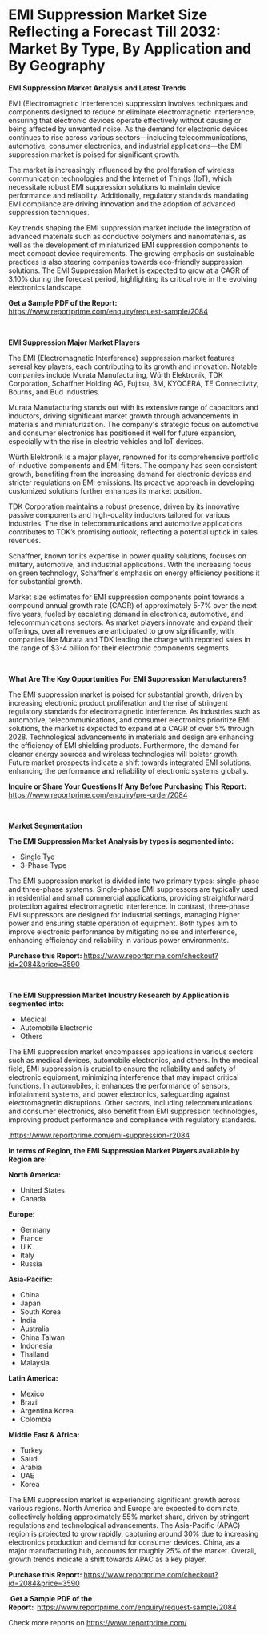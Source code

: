 <p><h1>EMI Suppression Market Size Reflecting a Forecast Till 2032: Market By Type, By Application and By Geography</h1></p><p><strong>EMI Suppression Market Analysis and Latest Trends</strong></p>
<p><p>EMI (Electromagnetic Interference) suppression involves techniques and components designed to reduce or eliminate electromagnetic interference, ensuring that electronic devices operate effectively without causing or being affected by unwanted noise. As the demand for electronic devices continues to rise across various sectors—including telecommunications, automotive, consumer electronics, and industrial applications—the EMI suppression market is poised for significant growth. </p><p>The market is increasingly influenced by the proliferation of wireless communication technologies and the Internet of Things (IoT), which necessitate robust EMI suppression solutions to maintain device performance and reliability. Additionally, regulatory standards mandating EMI compliance are driving innovation and the adoption of advanced suppression techniques.</p><p>Key trends shaping the EMI suppression market include the integration of advanced materials such as conductive polymers and nanomaterials, as well as the development of miniaturized EMI suppression components to meet compact device requirements. The growing emphasis on sustainable practices is also steering companies towards eco-friendly suppression solutions. The EMI Suppression Market is expected to grow at a CAGR of 3.10% during the forecast period, highlighting its critical role in the evolving electronics landscape.</p></p>
<p><strong>Get a Sample PDF of the Report:&nbsp;</strong> <a href="https://www.reportprime.com/enquiry/request-sample/2084?utm_campaign=3098&utm_medium=2&utm_source=Github&utm_content=ia&utm_term=18032025&utm_id=emi-suppression">https://www.reportprime.com/enquiry/request-sample/2084</a></p>
<p>&nbsp;</p>
<p><strong>EMI Suppression Major Market Players</strong></p>
<p><p>The EMI (Electromagnetic Interference) suppression market features several key players, each contributing to its growth and innovation. Notable companies include Murata Manufacturing, Würth Elektronik, TDK Corporation, Schaffner Holding AG, Fujitsu, 3M, KYOCERA, TE Connectivity, Bourns, and Bud Industries. </p><p>Murata Manufacturing stands out with its extensive range of capacitors and inductors, driving significant market growth through advancements in materials and miniaturization. The company's strategic focus on automotive and consumer electronics has positioned it well for future expansion, especially with the rise in electric vehicles and IoT devices. </p><p>Würth Elektronik is a major player, renowned for its comprehensive portfolio of inductive components and EMI filters. The company has seen consistent growth, benefiting from the increasing demand for electronic devices and stricter regulations on EMI emissions. Its proactive approach in developing customized solutions further enhances its market position.</p><p>TDK Corporation maintains a robust presence, driven by its innovative passive components and high-quality inductors tailored for various industries. The rise in telecommunications and automotive applications contributes to TDK’s promising outlook, reflecting a potential uptick in sales revenues.</p><p>Schaffner, known for its expertise in power quality solutions, focuses on military, automotive, and industrial applications. With the increasing focus on green technology, Schaffner's emphasis on energy efficiency positions it for substantial growth.</p><p>Market size estimates for EMI suppression components point towards a compound annual growth rate (CAGR) of approximately 5-7% over the next five years, fueled by escalating demand in electronics, automotive, and telecommunications sectors. As market players innovate and expand their offerings, overall revenues are anticipated to grow significantly, with companies like Murata and TDK leading the charge with reported sales in the range of $3-4 billion for their electronic components segments.</p></p>
<p>&nbsp;</p>
<p><strong>What Are The Key Opportunities For EMI Suppression Manufacturers?</strong></p>
<p><p>The EMI suppression market is poised for substantial growth, driven by increasing electronic product proliferation and the rise of stringent regulatory standards for electromagnetic interference. As industries such as automotive, telecommunications, and consumer electronics prioritize EMI solutions, the market is expected to expand at a CAGR of over 5% through 2028. Technological advancements in materials and design are enhancing the efficiency of EMI shielding products. Furthermore, the demand for cleaner energy sources and wireless technologies will bolster growth. Future market prospects indicate a shift towards integrated EMI solutions, enhancing the performance and reliability of electronic systems globally.</p></p>
<p><strong>Inquire or Share Your Questions If Any Before Purchasing This Report:</strong> <a href="https://www.reportprime.com/enquiry/pre-order/2084?utm_campaign=3098&utm_medium=2&utm_source=Github&utm_content=ia&utm_term=18032025&utm_id=emi-suppression">https://www.reportprime.com/enquiry/pre-order/2084</a></p>
<p>&nbsp;</p>
<p><strong>Market Segmentation</strong></p>
<p><strong>The EMI Suppression Market Analysis by types is segmented into:</strong></p>
<p><ul><li>Single Tye</li><li>3-Phase Type</li></ul></p>
<p><p>The EMI suppression market is divided into two primary types: single-phase and three-phase systems. Single-phase EMI suppressors are typically used in residential and small commercial applications, providing straightforward protection against electromagnetic interference. In contrast, three-phase EMI suppressors are designed for industrial settings, managing higher power and ensuring stable operation of equipment. Both types aim to improve electronic performance by mitigating noise and interference, enhancing efficiency and reliability in various power environments.</p></p>
<p><strong>Purchase this Report:&nbsp;</strong><a href="https://www.reportprime.com/checkout?id=2084&price=3590&utm_campaign=3098&utm_medium=2&utm_source=Github&utm_content=ia&utm_term=18032025&utm_id=emi-suppression">https://www.reportprime.com/checkout?id=2084&price=3590</a></p>
<p>&nbsp;</p>
<p><strong>The EMI Suppression Market Industry Research by Application is segmented into:</strong></p>
<p><ul><li>Medical</li><li>Automobile Electronic</li><li>Others</li></ul></p>
<p><p>The EMI suppression market encompasses applications in various sectors such as medical devices, automobile electronics, and others. In the medical field, EMI suppression is crucial to ensure the reliability and safety of electronic equipment, minimizing interference that may impact critical functions. In automobiles, it enhances the performance of sensors, infotainment systems, and power electronics, safeguarding against electromagnetic disruptions. Other sectors, including telecommunications and consumer electronics, also benefit from EMI suppression technologies, improving product performance and compliance with regulatory standards.</p></p>
<p><a href="https://www.reportprime.com/emi-suppression-r2084?utm_campaign=3098&utm_medium=2&utm_source=Github&utm_content=ia&utm_term=18032025&utm_id=emi-suppression">&nbsp;https://www.reportprime.com/emi-suppression-r2084</a></p>
<p><strong>In terms of Region, the EMI Suppression Market Players available by Region are:</strong></p>
<p>
    <p> <strong> North America: </strong>
        <ul>
            <li>United States</li>
            <li>Canada</li>
        </ul>
        </p> 
    <p> <strong> Europe: </strong>
        <ul>
            <li>Germany</li>
            <li>France</li>
            <li>U.K.</li>
            <li>Italy</li>
            <li>Russia</li>
        </ul>
        </p> 
    <p> <strong> Asia-Pacific: </strong>
        <ul>
            <li>China</li>
            <li>Japan</li>
            <li>South Korea</li>
            <li>India</li>
            <li>Australia</li>
            <li>China Taiwan</li>
            <li>Indonesia</li>
            <li>Thailand</li>
            <li>Malaysia</li>
        </ul>
        </p> 
    <p> <strong> Latin America: </strong>
        <ul>
            <li>Mexico</li>
            <li>Brazil</li>
            <li>Argentina Korea</li>
            <li>Colombia</li>
        </ul>
        </p> 
    <p> <strong> Middle East & Africa: </strong>
        <ul>
            <li>Turkey</li>
            <li>Saudi</li>
            <li>Arabia</li>
            <li>UAE</li>
            <li>Korea</li>
        </ul>
    </p>
    </p>
<p><p>The EMI suppression market is experiencing significant growth across various regions. North America and Europe are expected to dominate, collectively holding approximately 55% market share, driven by stringent regulations and technological advancements. The Asia-Pacific (APAC) region is projected to grow rapidly, capturing around 30% due to increasing electronics production and demand for consumer devices. China, as a major manufacturing hub, accounts for roughly 25% of the market. Overall, growth trends indicate a shift towards APAC as a key player.</p></p>
<p><strong>Purchase this Report: </strong><a href="https://www.reportprime.com/checkout?id=2084&price=3590&utm_campaign=3098&utm_medium=2&utm_source=Github&utm_content=ia&utm_term=18032025&utm_id=emi-suppression">https://www.reportprime.com/checkout?id=2084&price=3590</a></p>
<p>&nbsp;<strong>Get a Sample PDF of the Report:&nbsp;&nbsp;</strong><a href="https://www.reportprime.com/enquiry/request-sample/2084?utm_campaign=3098&utm_medium=2&utm_source=Github&utm_content=ia&utm_term=18032025&utm_id=emi-suppression">https://www.reportprime.com/enquiry/request-sample/2084</a></p>
<p><strong></strong></p>
<p>Check more reports on <a href="https://www.reportprime.com/?utm_campaign=3098&utm_medium=2&utm_source=Github&utm_content=ia&utm_term=18032025&utm_id=emi-suppression">https://www.reportprime.com/</a></p>